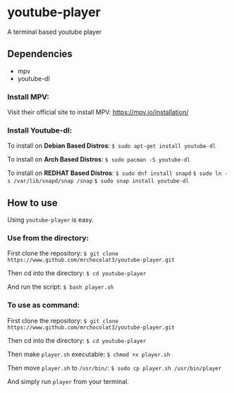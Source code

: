 # youtube-player
A terminal based youtube player

## Dependencies
- mpv
- youtube-dl

### Install MPV:
Visit their official site to install MPV: https://mpv.io/installation/

### Install Youtube-dl:

To install on **Debian Based Distros**:
`$ sudo apt-get install youtube-dl`

To install on **Arch Based Distros**:
`$ sudo pacman -S youtube-dl`

To install on **REDHAT Based Distros**:
`$ sudo dnf install snapd`
`$ sudo ln -s /var/lib/snapd/snap /snap`
`$ sudo snap install youtube-dl`

## How to use
Using `youtube-player` is easy. 


### Use from the directory:
First clone the repository:
`$ git clone https://www.github.com/mrchocolat3/youtube-player.git`

Then cd into the directory:
`$ cd youtube-player`

And run the script:
`$ bash player.sh`


### To use as command:
First clone the repository:
`$ git clone https://www.github.com/mrchocolat3/youtube-player.git`

Then cd into the directory:
`$ cd youtube-player`

Then make `player.sh` executable:
`$ chmod +x player.sh`

Then move `player.sh` to `/usr/bin/`:
`$ sudo cp player.sh /usr/bin/player`

And simply run `player` from your terminal.
